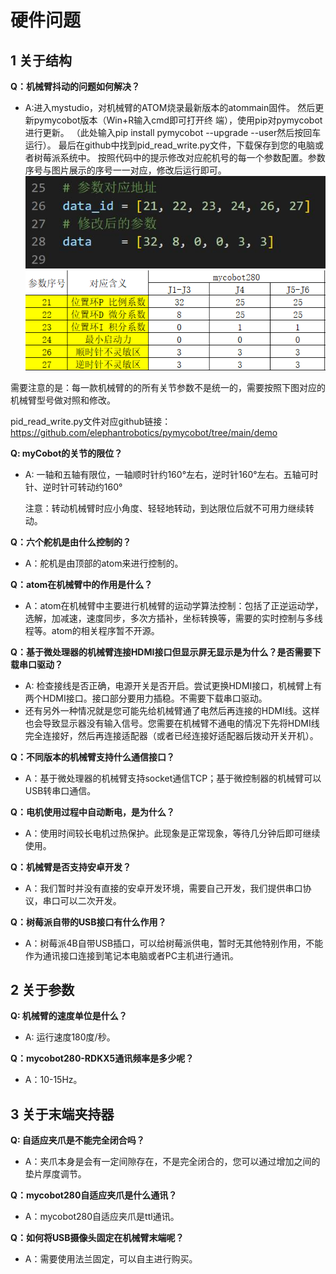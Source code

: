 # 硬件问题

## 1 关于结构

**Q：机械臂抖动的问题如何解决？**
- A:进入mystudio，对机械臂的ATOM烧录最新版本的atommain固件。
   然后更新pymycobot版本（Win+R输入cmd即可打开终  端），使用pip对pymycobot进行更新。
   （此处输入pip install pymycobot --upgrade --user然后按回车运行）。
   最后在github中找到pid_read_write.py文件，下载保存到您的电脑或者树莓派系统中。
   按照代码中的提示修改对应舵机号的每一个参数配置。参数序号与图片展示的序号一一对应，修改后运行即可。
   ![demo](9.images/demo.jpg)
   ![280](9.images/280.png)

需要注意的是：每一款机械臂的的所有关节参数不是统一的，需要按照下图对应的机械臂型号做对照和修改。

pid_read_write.py文件对应github链接：https://github.com/elephantrobotics/pymycobot/tree/main/demo

**Q: myCobot的关节的限位？**
- A: 一轴和五轴有限位，一轴顺时针约160°左右，逆时针160°左右。五轴可时针、逆时针可转动约160°

   注意：转动机械臂时应小角度、轻轻地转动，到达限位后就不可用力继续转动。

**Q：六个舵机是由什么控制的？**

- A：舵机是由顶部的atom来进行控制的。

**Q：atom在机械臂中的作用是什么？**

- A：atom在机械臂中主要进行机械臂的运动学算法控制：包括了正逆运动学，选解，加减速，速度同步，多次方插补，坐标转换等，需要的实时控制与多线程等。atom的相关程序暂不开源。

**Q：基于微处理器的机械臂连接HDMI接口但显示屏无显示是为什么？是否需要下载串口驱动？**
- A: 检查接线是否正确，电源开关是否开启。尝试更换HDMI接口，机械臂上有两个HDMI接口。接口部分要用力插稳。不需要下载串口驱动。
- 还有另外一种情况就是您可能先给机械臂通了电然后再连接的HDMI线。这样也会导致显示器没有输入信号。您需要在机械臂不通电的情况下先将HDMI线完全连接好，然后再连接适配器（或者已经连接好适配器后拨动开关开机）。

**Q：不同版本的机械臂支持什么通信接口？**

- A：基于微处理器的机械臂支持socket通信TCP；基于微控制器的机械臂可以USB转串口通信。


**Q：电机使用过程中自动断电，是为什么？**

- A：使用时间较长电机过热保护。此现象是正常现象，等待几分钟后即可继续使用。


**Q：机械臂是否支持安卓开发？**

- A：我们暂时并没有直接的安卓开发环境，需要自己开发，我们提供串口协议，串口可以二次开发。

**Q：树莓派自带的USB接口有什么作用？**

- A：树莓派4B自带USB插口，可以给树莓派供电，暂时无其他特别作用，不能作为通讯接口连接到笔记本电脑或者PC主机进行通讯。

## 2 关于参数

**Q: 机械臂的速度单位是什么？**
- A: 运行速度180度/秒。


**Q：mycobot280-RDKX5通讯频率是多少呢？**

- A：10-15Hz。

## 3 关于末端夹持器


**Q: 自适应夹爪是不能完全闭合吗？**

- A：夹爪本身是会有一定间隙存在，不是完全闭合的，您可以通过增加之间的垫片厚度调节。


**Q：mycobot280自适应夹爪是什么通讯？**

- A：mycobot280自适应夹爪是ttl通讯。

**Q：如何将USB摄像头固定在机械臂末端呢？**

- A：需要使用法兰固定，可以自主进行购买。

